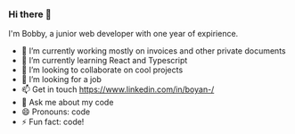 ### Hi there 👋
I'm Bobby, a junior web developer with one year of expirience.

- 🔭 I’m currently working mostly on invoices and other private documents
- 🌱 I’m currently learning React and Typescript
- 👯 I’m looking to collaborate on cool projects
- 🤔 I’m looking for a job
- 📫 Get in touch https://www.linkedin.com/in/boyan-/
- 💬 Ask me about my code
- 😄 Pronouns: code
- ⚡ Fun fact: code!
